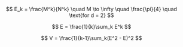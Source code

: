 $$
	E_k = \frac{M^k}{N^k} \quad M \to \infty \quad \frac{\pi}{4} \quad \text{for d = 2}
$$




$$
	E = \frac{1}{k}\sum_k E^k
$$




$$
	V = \frac{1}{k-1}\sum_k(E^2 - E)^2
$$